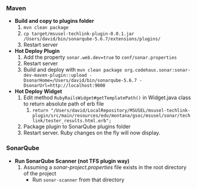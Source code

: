 ### Maven
- **Build and copy to plugins folder**
    1. `mvn clean package`
    2. `cp target/msusel-techlink-plugin-0.0.1.jar /Users/david/bin/sonarqube-5.6.7/extensions/plugins/`
    3. Restart server
- **Hot Deploy Plugin**
    1. Add the property `sonar.web.dev=true` to `conf/sonar.properties`
    2. Restart server
    3. Build and deploy with `mvn clean package org.codehaus.sonar:sonar-dev-maven-plugin::upload -DsonarHome=/Users/david/bin/sonarqube-5.6.7 -DsonarUrl=http://localhost:9000`
- **Hot Deploy Widget**
    1. Edit method `RubyRailsWidget#getTemplatePath()` in Widget.java class to return absolute path of erb file
        1. `return "/Users/david/LocalRepository/MSUSEL/msusel-techlink-plugin/src/main/resources/edu/montana/gsoc/msusel/sonar/techlink/tester_results.html.erb";`
    2. Package plugin to SonarQube plugins folder
    3. Restart server. Ruby changes on the fly will now display.

### SonarQube
- **Run SonarQube Scanner (not TFS plugin way)**
    1. Assuming a *sonar-project.properties* file exists in the root directory of the project
        - Run `sonar-scanner` from that directory